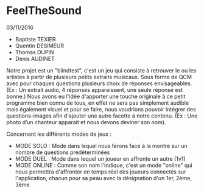 <h1>
  FeelTheSound
</h1>

03/11/2016

<ul>
  <li>Baptiste TEXIER</li>
  <li>Quentin DESIMEUR</li>
  <li>Thomas DUPIN</li>
  <li>Denis AUDINET</li>
</ul>

<p>
  Notre projet est un "blindtest", c'est un jeu qui consiste à retrouver le ou les artistes à partir de plusieurs petits extraits musicaux.
  Sous forme de QCM avec pour chaques questions plusieurs choix de réponses envisageables. (Ex : Un extrait audio, 4 réponses apparaissent, une seule réponse est bonne.)
  Nous avons eu l'idée d'apporter une touche originale à ce petit programme bien connu de tous, en effet <FeelTheSound/> ne sera pas simplement audible mais également visuel et pour se faire, nous voudrions pouvoir intégrer des questions-images afin d'ajouter une autre facette à notre contenu.
  (Ex : Une photo d’un chanteur apparait et nous devons deviner son nom).
</p>

Concernant les différents modes de jeux :

<ul>
  <li>MODE SOLO : Mode dans lequel nous ferons face à la montre sur un nombre de questions prédéterminées</li>

  <li>MODE DUEL : Mode dans lequel un joueur en affronte un autre (1v1)</li>

  <li>MODE ONLINE : Comme son nom l'indique, c'est un mode "online" qui nous permettra d'affronter en temps réel des joueurs connectés sur l'application, chacun pour sa peau avec la désignation d'un 1er, 2ème, 3ème</li>
</ul>

